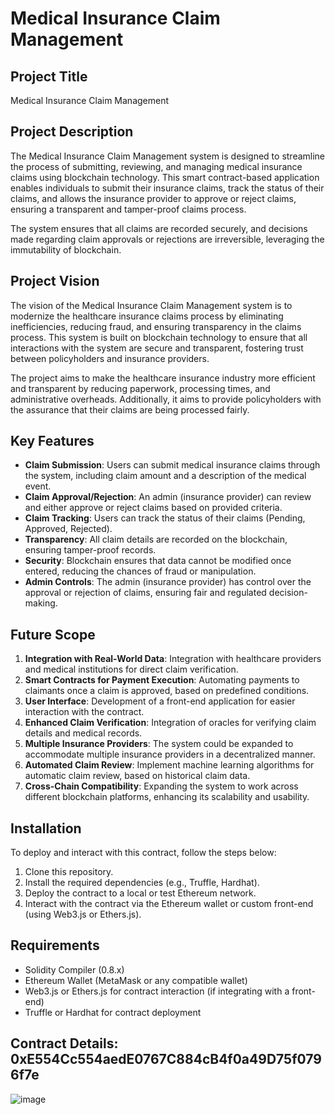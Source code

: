# Medical Insurance Claim Management

## Project Title

Medical Insurance Claim Management

## Project Description

The Medical Insurance Claim Management system is designed to streamline the process of submitting, reviewing, and managing medical insurance claims using blockchain technology. This smart contract-based application enables individuals to submit their insurance claims, track the status of their claims, and allows the insurance provider to approve or reject claims, ensuring a transparent and tamper-proof claims process.

The system ensures that all claims are recorded securely, and decisions made regarding claim approvals or rejections are irreversible, leveraging the immutability of blockchain.

## Project Vision

The vision of the Medical Insurance Claim Management system is to modernize the healthcare insurance claims process by eliminating inefficiencies, reducing fraud, and ensuring transparency in the claims process. This system is built on blockchain technology to ensure that all interactions with the system are secure and transparent, fostering trust between policyholders and insurance providers.

The project aims to make the healthcare insurance industry more efficient and transparent by reducing paperwork, processing times, and administrative overheads. Additionally, it aims to provide policyholders with the assurance that their claims are being processed fairly.

## Key Features

- **Claim Submission**: Users can submit medical insurance claims through the system, including claim amount and a description of the medical event.
- **Claim Approval/Rejection**: An admin (insurance provider) can review and either approve or reject claims based on provided criteria.
- **Claim Tracking**: Users can track the status of their claims (Pending, Approved, Rejected).
- **Transparency**: All claim details are recorded on the blockchain, ensuring tamper-proof records.
- **Security**: Blockchain ensures that data cannot be modified once entered, reducing the chances of fraud or manipulation.
- **Admin Controls**: The admin (insurance provider) has control over the approval or rejection of claims, ensuring fair and regulated decision-making.

## Future Scope

1. **Integration with Real-World Data**: Integration with healthcare providers and medical institutions for direct claim verification.
2. **Smart Contracts for Payment Execution**: Automating payments to claimants once a claim is approved, based on predefined conditions.
3. **User Interface**: Development of a front-end application for easier interaction with the contract.
4. **Enhanced Claim Verification**: Integration of oracles for verifying claim details and medical records.
5. **Multiple Insurance Providers**: The system could be expanded to accommodate multiple insurance providers in a decentralized manner.
6. **Automated Claim Review**: Implement machine learning algorithms for automatic claim review, based on historical claim data.
7. **Cross-Chain Compatibility**: Expanding the system to work across different blockchain platforms, enhancing its scalability and usability.

## Installation

To deploy and interact with this contract, follow the steps below:

1. Clone this repository.
2. Install the required dependencies (e.g., Truffle, Hardhat).
3. Deploy the contract to a local or test Ethereum network.
4. Interact with the contract via the Ethereum wallet or custom front-end (using Web3.js or Ethers.js).
   
## Requirements

- Solidity Compiler (0.8.x)
- Ethereum Wallet (MetaMask or any compatible wallet)
- Web3.js or Ethers.js for contract interaction (if integrating with a front-end)
- Truffle or Hardhat for contract deployment

## Contract Details: 0xE554Cc554aedE0767C884cB4f0a49D75f0796f7e
![image](https://github.com/user-attachments/assets/cb80de9e-72c3-487a-a075-e531bd4e716d)
